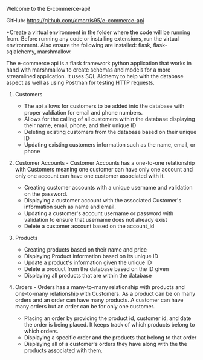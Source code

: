 Welcome to the E-commerce-api!

GitHub: https://github.com/dmorris95/e-commerce-api

*Create a virtual environment in the folder where the code will be running from. Before running any code or installing extensions, run the virtual environment. Also ensure the following are installed: flask, flask-sqlalchemy, marshmallow.

The e-commerce api is a flask framework python application that works in hand with marshmallow to create schemas and models for a more streamlined application. It uses SQL Alchemy to help with the database aspect as well as using Postman for testing HTTP requests.

1. Customers 
    - The api allows for customers to be added into the database with proper valdiation for email and phone numbers.
    - Allows for the calling of all customers within the database displaying their name, email, phone, and their unique ID
    - Deleting existing customers from the database based on their unique ID
    - Updating existing customers information such as the name, email, or phone

2. Customer Accounts - Customer Accounts has a one-to-one relationship with Customers meaning one customer can have only one account and only one account can have one customer associated with it.
    - Creating customer accounts with a unique username and validation on the password. 
    - Displaying a customer account with the associated Customer's information such as name and email.
    - Updating a customer's account username or password with validation to ensure that username does not already exist
    - Delete a customer account based on the account_id

3. Products
    - Creating products based on their name and price
    - Displaying Product information based on its unique ID
    - Update a product's information given the unique ID
    - Delete a product from the database based on the ID given
    - Displaying all products that are within the database

4. Orders - Orders has a many-to-many relationship with products and one-to-many relationship with Customers. As a product can be on many orders and an order can have many products. A customer can have many orders but an order can be for only one customer.
    - Placing an order by providing the product id, customer id, and date the order is being placed. It keeps track of which products belong to which orders.
    - Displaying a specific order and the products that belong to that order
    - Displaying all of a customer's orders they have along with the the products associated with them.

